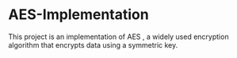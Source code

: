 # AES-Implementation
This project is an implementation of AES , a widely used encryption algorithm that encrypts data using a symmetric key.
